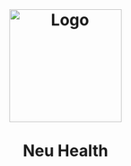 <!-- LOGO -->
<br />
<h1>
<p align="center">
  <img src="https://user-images.githubusercontent.com/44016070/222289278-6e3f911c-3318-48f4-9efa-68f23c88cb15.png" width="200px" height="200px" alt="Logo">
  <br/>
  <br>Neu Health
</p>
</h1>